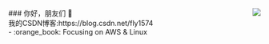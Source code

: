 <img align="right" src="https://github-readme-stats.vercel.app/api?username=flying1574&show_icons=true&icon_color=CE1D2D&text_color=718096&bg_color=ffffff&hide_title=true" />
### 你好，朋友们 👋<br>
我的CSDN博客:https://blog.csdn.net/fly1574<br>
- :orange_book: Focusing on AWS & Linux<br>
